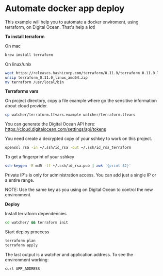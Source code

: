 # Automate docker app deploy

This example will help you to automate a docker enviroment, using terraform, on Digital Ocean.
That's help a lot!

**To install terraform**

On mac
```bash
brew install terraform
```
On linux/unix
```bash
wget https://releases.hashicorp.com/terraform/0.11.0/terraform_0.11.0_linux_amd64.zip 
unzip terraform_0.11.0_linux_amd64.zip
mv terraform /usr/local/bin 
```

**Terraforms vars**

On project directory, copy a file example where go the sensitive information about cloud provider.

```bash
cp watcher/terraform.tfvars.example watcher/terraform.tfvars
```

You can generate the Digital Ocean API here:
https://cloud.digitalocean.com/settings/api/tokens

You need create a decrypted copy of your sshkey to work on this project.
```bash
openssl rsa -in ~/.ssh/id_rsa -out ~/.ssh/id_rsa_terraform
```
To get a fingerprint of your sshkey
```bash
ssh-keygen -E md5 -lf ~/.ssh/id_rsa.pub | awk '{print $2}'
```
Private IP's is only for administration access. You can add just a single IP or a entire range.

NOTE: Use the same key as you using on Digital Ocean to control the new environment.

**Deploy**

Install terraform dependencies
```bash
cd watcher/ && terraform init
```
Start deploy proccess
```bash
terraform plan
terraform apply
```
The last output is a watcher and application address. To see the environment working:
```bash
curl APP_ADDRESS
```

